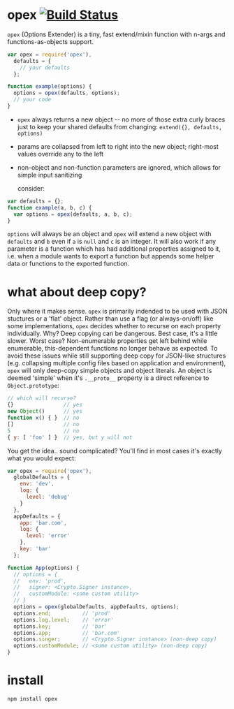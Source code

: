 opex [![Build Status](https://travis-ci.org/spicydonuts/opex.png?branch=master)](http://travis-ci.org/spicydonuts/opex)
====

`opex` (Options Extender) is a tiny, fast extend/mixin function with n-args and functions-as-objects support.

```javascript
var opex = require('opex'),
  defaults = {
    // your defaults
  };

function example(options) {
  options = opex(defaults, options);
  // your code
}
```

* `opex` always returns a new object -- no more of those extra curly braces just to keep your shared defaults from changing: ```extend({}, defaults, options)```
* params are collapsed from left to right into the new object; right-most values override any to the left
* non-object and non-function parameters are ignored, which allows for simple input sanitizing

  consider:
```javascript
var defaults = {};
function example(a, b, c) {
  var options = opex(defaults, a, b, c);
}
```
  `options` will always be an object and `opex` will extend a new object with `defaults` and `b` even if `a` is `null` and `c` is an integer.  It will also work if any parameter is a function which has had additional properties assigned to it, i.e. when a module wants to export a function but appends some helper data or functions to the exported function.

# what about deep copy?
  Only where it makes sense.  `opex` is primarily indended to be used with JSON stuctures or a 'flat' object.  Rather than use a flag (or always-on/off) like some implementations, `opex` decides whether to recurse on each property individually.
  Why?  Deep copying can be dangerous.  Best case, it's a little slower.  Worst case?  Non-enumerable properties get left behind while enumerable, this-dependent functions no longer behave as expected.  To avoid these issues while still supporting deep copy for JSON-like structures (e.g. collapsing multiple config files based on application and environment), `opex` will only deep-copy simple objects and object literals.  An object is deemed 'simple' when it's `.__proto__` property is a direct reference to ```Object.prototype```:
```javascript
// which will recurse?
{}                // yes
new Object()      // yes
function x() { }  // no
[]                // no
5                 // no
{ y: [ 'foo' ] }  // yes, but y will not
```
  You get the idea.. sound complicated?  You'll find in most cases it's exactly what you would expect:
```javascript
var opex = require('opex'),
  globalDefaults = {
    env: 'dev',
    log: {
      level: 'debug'
    }
  },
  appDefaults = {
    app: 'bar.com',
    log: {
      level: 'error'
    },
    key: 'bar'
  };

function App(options) {
  // options = {
  //   env: 'prod',
  //   signer: <Crypto.Signer instance>,
  //   customModule: <some custom utility>
  // }
  options = opex(globalDefaults, appDefaults, options);
  options.end;          // 'prod'
  options.log.level;    // 'error'
  options.key;          // 'bar'
  options.app;          // 'bar.com'
  options.singer;       // <Crypto.Signer instance> (non-deep copy)
  options.customModule; // <some custom utility> (non-deep copy)
}
```
  
# install

```
npm install opex
```
